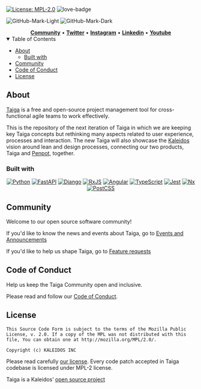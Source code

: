 <a href="https://www.mozilla.org/en-US/MPL/2.0" rel="nofollow"><img src="https://camo.githubusercontent.com/3fcf3d6b678ea15fde3cf7d6af0e242160366282d62a7c182d83a50bfee3f45e/68747470733a2f2f696d672e736869656c64732e696f2f62616467652f4d504c2d322e302d626c75652e737667" alt="License: MPL-2.0" data-canonical-src="https://img.shields.io/badge/MPL-2.0-blue.svg" style="max-width:100%;"></a>
![love-badge]

![GitHub-Mark-Light](https://user-images.githubusercontent.com/1947905/229085401-96e7dd95-99a1-4781-b514-e4cd8614fa57.png#gh-light-mode-only)
![GitHub-Mark-Dark](https://user-images.githubusercontent.com/1947905/229466140-9227de8a-4889-4512-857a-86a2a4bc15a9.png#gh-dark-mode-only)

<div align="center">
    <a href="https://community.taiga.io/"><b>Community</b></a> •
    <a href="https://twitter.com/taigaio"><b>Twitter</b></a> •
    <a href="https://www.instagram.com/taiga.io/"><b>Instagram</b></a> •
    <a href="https://www.linkedin.com/company/2477837"><b>Linkedin</b></a> •
    <a href="https://www.youtube.com/channel/UCPylOFXlUHW55ErP8q2R2DQ/videos"><b>Youtube</b></a>
</div>

<details open="open">
  <summary>Table of Contents</summary>

- [About](#about)
  - [Built with](#built-with)
- [Community](#community)
- [Code of Conduct](#code-of-conduct)
- [License](#license)

</details>

## About

[Taiga](https://www.taiga.io/) is a free and open-source project management tool for cross-functional agile teams to work effectively. 

This is the repository of the next iteration of Taiga in which we are keeping key Taiga concepts but rethinking many aspects related to user experience, processes and interaction. The new Taiga will also showcase the [Kaleidos](https://kaleidos.net/) vision around lean and design processes, connecting our two products, Taiga and [Penpot](https://penpot.app/), together.

### Built with

<div align="center">
    
  [![Python][python-badge]][python-url]
  [![FastAPI][fastapi-badge]][fastapi-url]
  [![Django][django-badge]][django-url]
  [![RxJS][rxjs-badge]][rxjs-url]
  [![Angular][angular-badge]][angular-url]
  [![TypeScript][typescript-badge]][typescript-url]
  [![Jest][jest-badge]][jest-url]
  [![Nx][nx-badge]][nx-url]
  [![PostCSS][postcss-badge]][postcss-url]
    
</div>
    
## Community

Welcome to our open source software community!

If you'd like to know the news and events about Taiga, go to [Events and Announcements](https://community.taiga.io/c/announcements/5)

If you'd like to help us shape Taiga, go to [Feature requests](https://community.taiga.io/c/taiga-next/feature-requests/14)

## Code of Conduct

Help us keep the Taiga Community open and inclusive. 

Please read and follow our [Code of Conduct](https://taiga.io/code-of-conduct).

## License

```
This Source Code Form is subject to the terms of the Mozilla Public
License, v. 2.0. If a copy of the MPL was not distributed with this
file, You can obtain one at http://mozilla.org/MPL/2.0/.

Copyright (c) KALEIDOS INC
```
Please read carefully [our license](https://github.com/taigaio/taiga/blob/main/LICENSE). Every code patch accepted in Taiga codebase is licensed under MPL-2 license.

Taiga is a Kaleidos’ [open source project](https://kaleidos.net/products)


<!-- MARKDOWN LINKS & IMAGES -->
[love-badge]: https://img.shields.io/badge/built%20with-love-red
[python-badge]: https://img.shields.io/badge/python-3670A0?style=for-the-badge&logo=python&logoColor=ffdd54
[python-url]: https://www.python.org/
[fastapi-badge]: https://img.shields.io/badge/FastAPI-005571?style=for-the-badge&logo=fastapi
[fastapi-url]: https://fastapi.tiangolo.com/
[django-badge]: https://img.shields.io/badge/django-%23092E20.svg?style=for-the-badge&logo=django&logoColor=white
[django-url]: https://www.djangoproject.com/
[rxjs-badge]: https://img.shields.io/badge/rxjs-%23B7178C.svg?style=for-the-badge&logo=reactivex&logoColor=white
[rxjs-url]: https://rxjs.dev/
[angular-badge]: https://img.shields.io/badge/Angular-DD0031?style=for-the-badge&logo=angular&logoColor=white
[angular-url]: https://angular.io/
[typescript-badge]: https://img.shields.io/badge/typescript-%23007ACC.svg?style=for-the-badge&logo=typescript&logoColor=white
[typescript-url]: https://www.typescriptlang.org/
[jest-badge]: https://img.shields.io/badge/-jest-%23C21325?style=for-the-badge&logo=jest&logoColor=white
[jest-url]: https://jestjs.io/
[nx-badge]: https://img.shields.io/badge/nx-143055?style=for-the-badge&logo=nx&logoColor=white
[nx-url]: https://nx.dev/
[postcss-badge]: https://img.shields.io/badge/postcss-DD3A0A?style=for-the-badge&logo=postcss&logoColor=white
[postcss-url]: https://postcss.org/
